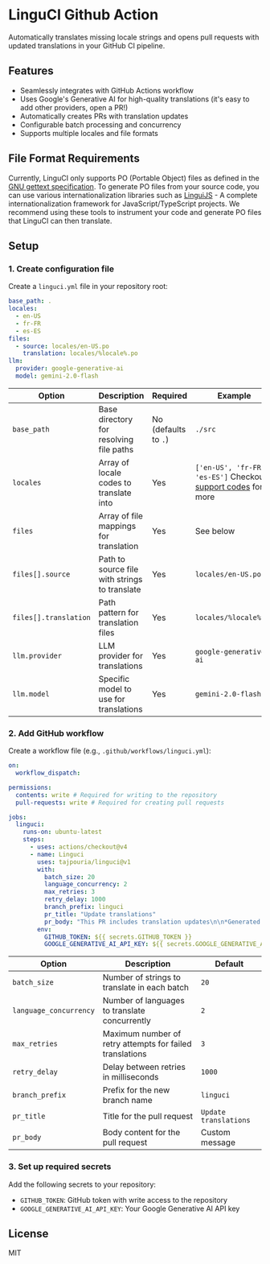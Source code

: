 # LinguCI Github Action

Automatically translates missing locale strings and opens pull requests with updated translations in your GitHub CI pipeline.

## Features

- Seamlessly integrates with GitHub Actions workflow
- Uses Google's Generative AI for high-quality translations (it's easy to add other providers, open a PR!)
- Automatically creates PRs with translation updates
- Configurable batch processing and concurrency
- Supports multiple locales and file formats

## File Format Requirements

Currently, LinguCI only supports PO (Portable Object) files as defined in the [GNU gettext specification](https://www.gnu.org/software/gettext/manual/html_node/PO-Files.html). To generate PO files from your source code, you can use various internationalization libraries such as [LinguiJS](https://lingui.dev/) - A complete internationalization framework for JavaScript/TypeScript projects. We recommend using these tools to instrument your code and generate PO files that LinguCI can then translate.

## Setup

### 1. Create configuration file

Create a `linguci.yml` file in your repository root:

```yaml
base_path: .
locales:
  - en-US
  - fr-FR
  - es-ES
files:
  - source: locales/en-US.po
    translation: locales/%locale%.po
llm:
  provider: google-generative-ai
  model: gemini-2.0-flash
```

| Option                | Description                                   | Required             | Example                                                                                                                                                                 |
| --------------------- | --------------------------------------------- | -------------------- | ----------------------------------------------------------------------------------------------------------------------------------------------------------------------- |
| `base_path`           | Base directory for resolving file paths       | No (defaults to `.`) | `./src`                                                                                                                                                                 |
| `locales`             | Array of locale codes to translate into       | Yes                  | `['en-US', 'fr-FR', 'es-ES']` Checkout [support codes](https://github.com/tajpouria/linguci/blob/0256ec179d763e418b2f678f2ece1f83b70bb453/linguci.js#L93-L150) for more |
| `files`               | Array of file mappings for translation        | Yes                  | See below                                                                                                                                                               |
| `files[].source`      | Path to source file with strings to translate | Yes                  | `locales/en-US.po`                                                                                                                                                      |
| `files[].translation` | Path pattern for translation files            | Yes                  | `locales/%locale%.po`                                                                                                                                                   |
| `llm.provider`        | LLM provider for translations                 | Yes                  | `google-generative-ai`                                                                                                                                                  |
| `llm.model`           | Specific model to use for translations        | Yes                  | `gemini-2.0-flash`                                                                                                                                                      |

### 2. Add GitHub workflow

Create a workflow file (e.g., `.github/workflows/linguci.yml`):

```yaml
on:
  workflow_dispatch:

permissions:
  contents: write # Required for writing to the repository
  pull-requests: write # Required for creating pull requests

jobs:
  linguci:
    runs-on: ubuntu-latest
    steps:
      - uses: actions/checkout@v4
      - name: Linguci
        uses: tajpouria/linguci@v1
        with:
          batch_size: 20
          language_concurrency: 2
          max_retries: 3
          retry_delay: 1000
          branch_prefix: linguci
          pr_title: "Update translations"
          pr_body: "This PR includes translation updates\n\n*Generated automatically by linguci*"
        env:
          GITHUB_TOKEN: ${{ secrets.GITHUB_TOKEN }}
          GOOGLE_GENERATIVE_AI_API_KEY: ${{ secrets.GOOGLE_GENERATIVE_AI_API_KEY }}
```

| Option                 | Description                                              | Default               |
| ---------------------- | -------------------------------------------------------- | --------------------- |
| `batch_size`           | Number of strings to translate in each batch             | `20`                  |
| `language_concurrency` | Number of languages to translate concurrently            | `2`                   |
| `max_retries`          | Maximum number of retry attempts for failed translations | `3`                   |
| `retry_delay`          | Delay between retries in milliseconds                    | `1000`                |
| `branch_prefix`        | Prefix for the new branch name                           | `linguci`             |
| `pr_title`             | Title for the pull request                               | `Update translations` |
| `pr_body`              | Body content for the pull request                        | Custom message        |

### 3. Set up required secrets

Add the following secrets to your repository:

- `GITHUB_TOKEN`: GitHub token with write access to the repository
- `GOOGLE_GENERATIVE_AI_API_KEY`: Your Google Generative AI API key

## License

MIT
